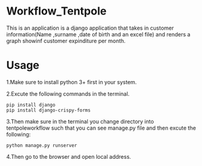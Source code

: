 # Workflow_Tentpole
This is an application is a django application that takes in customer information(Name ,surname ,date of birth and an excel file) and renders a graph showinf customer expinditure per month.

# Usage
1.Make sure to install python 3+ first in your system.

2.Excute the following commands in the terminal.
    
    pip install django
    pip install django-crispy-forms

3.Then make sure in the terminal you change directory into tentpoleworkflow such that you can see manage.py file and then excute the following:
    
    python manage.py runserver
    
4.Then go to the browser and open local address.
    

